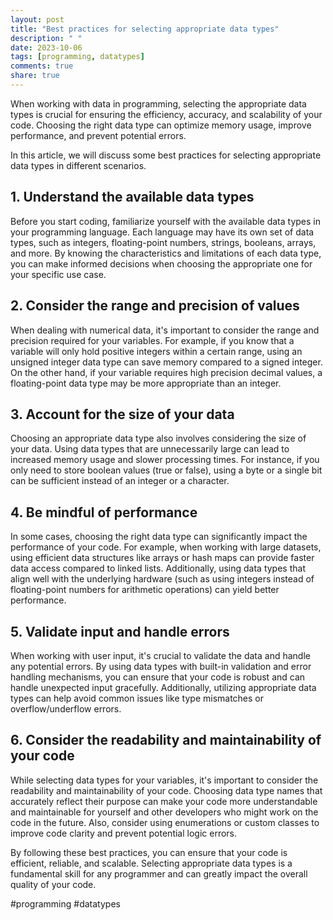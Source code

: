 ```yaml
---
layout: post
title: "Best practices for selecting appropriate data types"
description: " "
date: 2023-10-06
tags: [programming, datatypes]
comments: true
share: true
---
```


When working with data in programming, selecting the appropriate data types is crucial for ensuring the efficiency, accuracy, and scalability of your code. Choosing the right data type can optimize memory usage, improve performance, and prevent potential errors.

In this article, we will discuss some best practices for selecting appropriate data types in different scenarios.

## 1. Understand the available data types

Before you start coding, familiarize yourself with the available data types in your programming language. Each language may have its own set of data types, such as integers, floating-point numbers, strings, booleans, arrays, and more. By knowing the characteristics and limitations of each data type, you can make informed decisions when choosing the appropriate one for your specific use case.

## 2. Consider the range and precision of values

When dealing with numerical data, it's important to consider the range and precision required for your variables. For example, if you know that a variable will only hold positive integers within a certain range, using an unsigned integer data type can save memory compared to a signed integer. On the other hand, if your variable requires high precision decimal values, a floating-point data type may be more appropriate than an integer.

## 3. Account for the size of your data

Choosing an appropriate data type also involves considering the size of your data. Using data types that are unnecessarily large can lead to increased memory usage and slower processing times. For instance, if you only need to store boolean values (true or false), using a byte or a single bit can be sufficient instead of an integer or a character.

## 4. Be mindful of performance

In some cases, choosing the right data type can significantly impact the performance of your code. For example, when working with large datasets, using efficient data structures like arrays or hash maps can provide faster data access compared to linked lists. Additionally, using data types that align well with the underlying hardware (such as using integers instead of floating-point numbers for arithmetic operations) can yield better performance.

## 5. Validate input and handle errors

When working with user input, it's crucial to validate the data and handle any potential errors. By using data types with built-in validation and error handling mechanisms, you can ensure that your code is robust and can handle unexpected input gracefully. Additionally, utilizing appropriate data types can help avoid common issues like type mismatches or overflow/underflow errors.

## 6. Consider the readability and maintainability of your code

While selecting data types for your variables, it's important to consider the readability and maintainability of your code. Choosing data type names that accurately reflect their purpose can make your code more understandable and maintainable for yourself and other developers who might work on the code in the future. Also, consider using enumerations or custom classes to improve code clarity and prevent potential logic errors.

By following these best practices, you can ensure that your code is efficient, reliable, and scalable. Selecting appropriate data types is a fundamental skill for any programmer and can greatly impact the overall quality of your code.

#programming #datatypes